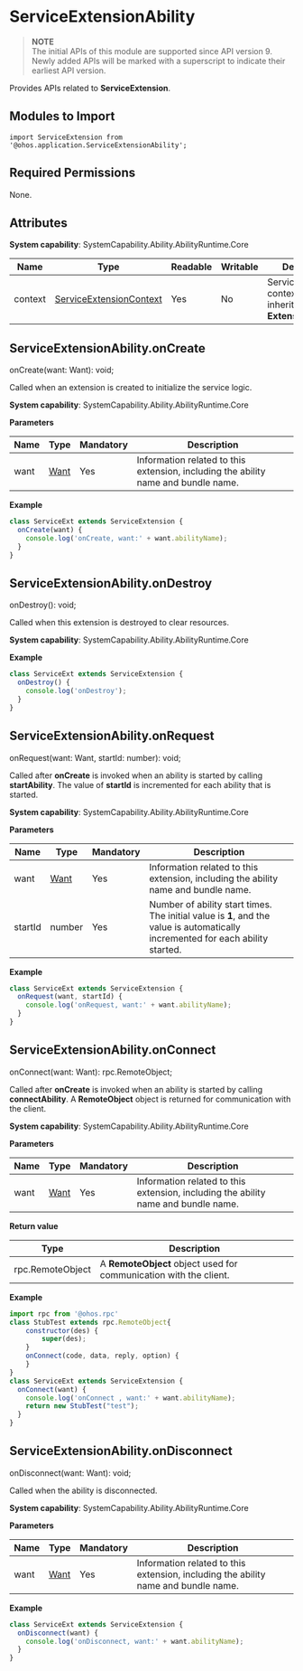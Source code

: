 # ServiceExtensionAbility

> **NOTE**<br/>
> The initial APIs of this module are supported since API version 9. Newly added APIs will be marked with a superscript to indicate their earliest API version.


Provides APIs related to **ServiceExtension**.


## Modules to Import

```
import ServiceExtension from '@ohos.application.ServiceExtensionAbility';
```


## Required Permissions

None.


## Attributes

**System capability**: SystemCapability.Ability.AbilityRuntime.Core

| Name| Type| Readable| Writable| Description|
| -------- | -------- | -------- | -------- | -------- |
| context | [ServiceExtensionContext](js-apis-service-extension-context.md)  | Yes| No| Service extension context, which is inherited from **ExtensionContext**.|


## ServiceExtensionAbility.onCreate

onCreate(want: Want): void;

Called when an extension is created to initialize the service logic.

**System capability**: SystemCapability.Ability.AbilityRuntime.Core

**Parameters**

| Name| Type| Mandatory| Description|
| -------- | -------- | -------- | -------- |
| want |  [Want](js-apis-application-Want.md) | Yes| Information related to this extension, including the ability name and bundle name.|

**Example**

  ```js
  class ServiceExt extends ServiceExtension {
    onCreate(want) {
      console.log('onCreate, want:' + want.abilityName);
    }
  }
  ```


## ServiceExtensionAbility.onDestroy

onDestroy(): void;

Called when this extension is destroyed to clear resources.

**System capability**: SystemCapability.Ability.AbilityRuntime.Core

**Example**

  ```js
  class ServiceExt extends ServiceExtension {
    onDestroy() {
      console.log('onDestroy');
    }
  }
  ```


## ServiceExtensionAbility.onRequest

onRequest(want: Want, startId: number): void;

Called after **onCreate** is invoked when an ability is started by calling **startAbility**. The value of **startId** is incremented for each ability that is started.

**System capability**: SystemCapability.Ability.AbilityRuntime.Core

**Parameters**

| Name| Type| Mandatory| Description|
| -------- | -------- | -------- | -------- |
| want |  [Want](js-apis-application-Want.md) | Yes| Information related to this extension, including the ability name and bundle name.|
| startId | number | Yes| Number of ability start times. The initial value is **1**, and the value is automatically incremented for each ability started.|

**Example**

  ```js
  class ServiceExt extends ServiceExtension {
    onRequest(want, startId) {
      console.log('onRequest, want:' + want.abilityName);
    }
  }
  ```


## ServiceExtensionAbility.onConnect

onConnect(want: Want): rpc.RemoteObject;

Called after **onCreate** is invoked when an ability is started by calling **connectAbility**. A **RemoteObject** object is returned for communication with the client.

**System capability**: SystemCapability.Ability.AbilityRuntime.Core

**Parameters**

| Name| Type| Mandatory| Description|
| -------- | -------- | -------- | -------- |
| want |  [Want](js-apis-application-Want.md)| Yes| Information related to this extension, including the ability name and bundle name.|

**Return value**

| Type| Description|
| -------- | -------- |
| rpc.RemoteObject | A **RemoteObject** object used for communication with the client.|

**Example**

  ```js
  import rpc from '@ohos.rpc'
  class StubTest extends rpc.RemoteObject{
      constructor(des) {
          super(des);
      }
      onConnect(code, data, reply, option) {
      }
  }
  class ServiceExt extends ServiceExtension {
    onConnect(want) {
      console.log('onConnect , want:' + want.abilityName);
      return new StubTest("test");
    }
  }
  ```


## ServiceExtensionAbility.onDisconnect

onDisconnect(want: Want): void;

Called when the ability is disconnected.

**System capability**: SystemCapability.Ability.AbilityRuntime.Core

**Parameters**

| Name| Type| Mandatory| Description|
| -------- | -------- | -------- | -------- |
| want |[Want](js-apis-application-Want.md)| Yes| Information related to this extension, including the ability name and bundle name.|

**Example**

  ```js
  class ServiceExt extends ServiceExtension {
    onDisconnect(want) {
      console.log('onDisconnect, want:' + want.abilityName);
    }
  }
  ```
